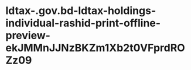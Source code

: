 # ldtax-.gov.bd-ldtax-holdings-individual-rashid-print-offline-preview-ekJMMnJJNzBKZm1Xb2t0VFprdROZz09
